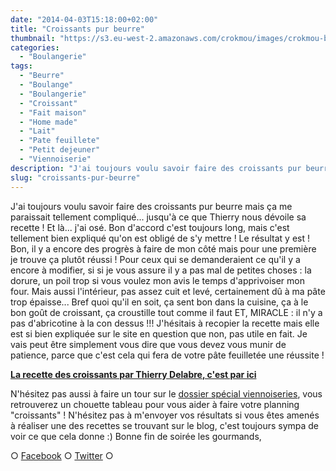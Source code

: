 ```yaml
---
date: "2014-04-03T15:18:00+02:00"
title: "Croissants pur beurre"
thumbnail: "https://s3.eu-west-2.amazonaws.com/crokmou/images/crokmou-blog-croissant-feuillet---1.jpg"
categories:
  - "Boulangerie"
tags:
  - "Beurre"
  - "Boulange"
  - "Boulangerie"
  - "Croissant"
  - "Fait maison"
  - "Home made"
  - "Lait"
  - "Pate feuillete"
  - "Petit dejeuner"
  - "Viennoiserie"
description: "J'ai toujours voulu savoir faire des croissants pur beurre mais ça me paraissait compliqué... jusqu'à ce que Thierry nous dévoile sa recette !"
slug: "croissants-pur-beurre"
---
```


J'ai toujours voulu savoir faire des croissants pur beurre mais ça me paraissait tellement compliqué... jusqu'à ce que Thierry nous dévoile sa recette ! Et là... j'ai osé. Bon d'accord c'est toujours long, mais c'est tellement bien expliqué qu'on est obligé de s'y mettre ! Le résultat y est ! Bon, il y a encore des progrès à faire de mon côté mais pour une première je trouve ça plutôt réussi ! Pour ceux qui se demanderaient ce qu'il y a encore à modifier, si si je vous assure il y a pas mal de petites choses : la dorure, un poil trop si vous voulez mon avis le temps d'apprivoiser mon four. Mais aussi l'intérieur, pas assez cuit et levé, certainement dû à ma pâte trop épaisse... Bref quoi qu'il en soit, ça sent bon dans la cuisine, ça à le bon goût de croissant, ça croustille tout comme il faut ET, MIRACLE : il n'y a pas d'abricotine à la con dessus !!! J'hésitais à recopier la recette mais elle est si bien expliquée sur le site en question que non, pas utile en fait. Je vais peut être simplement vous dire que vous devez vous munir de patience, parce que c'est cela qui fera de votre pâte feuilletée une réussite !

**[La recette des croissants par Thierry Delabre, c'est par ici](http://www.enviedebienmanger.fr/fiche-recette/recette-croissants-au-beurre)**

N'hésitez pas aussi à faire un tour sur le [dossier spécial viennoiseries](http://www.enviedebienmanger.fr/en-cuisine/viennoiseries-maison), vous retrouverez un chouette tableau pour vous aider à faire votre planning "croissants" ! N'hésitez pas à m'envoyer vos résultats si vous êtes amenés à réaliser une des recettes se trouvant sur le blog, c'est toujours sympa de voir ce que cela donne :) Bonne fin de soirée les gourmands,

○ [Facebook](https://www.facebook.com/crokmou.blog) ○ [Twitter](https://twitter.com/Crokmou) ○
